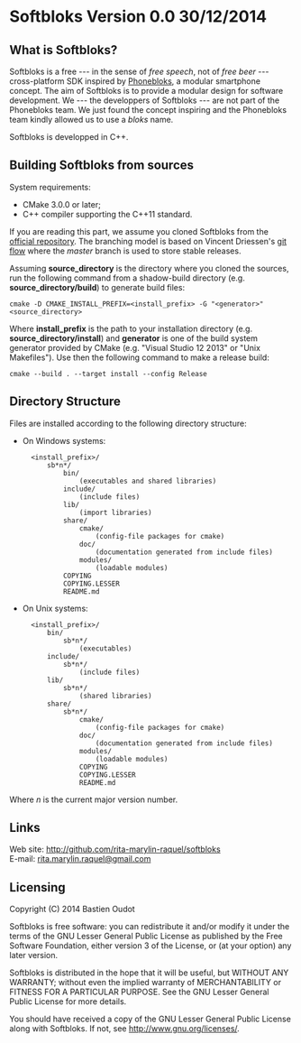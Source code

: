 Softbloks Version 0.0 30/12/2014
================================

What is Softbloks?
------------------

Softbloks is a free --- in the sense of *free speech*, not of *free beer* ---
cross-platform SDK inspired by [Phonebloks](http://phonebloks.com), a modular
smartphone concept. The aim of Softbloks is to provide a modular design for
software development. We --- the developpers of Softbloks --- are not part of
the Phonebloks team. We just found the concept inspiring and the Phonebloks
team kindly allowed us to use a *bloks* name.

Softbloks is developped in C++.

Building Softbloks from sources
-------------------------------

System requirements:

* CMake 3.0.0 or later;
* C++ compiler supporting the C++11 standard.

If you are reading this part, we assume you cloned Softbloks from the
[official repository](http://github.com/rita-marylin-raquel/softbloks). The
branching model is based on Vincent Driessen's
[git flow](http://nvie.com/posts/a-successful-git-branching-model/) where the
*master* branch is used to store stable releases.

Assuming **source_directory** is the directory where you cloned the sources,
run the following command from a shadow-build directory
(e.g. **source_directory/build**) to generate build files:

    cmake -D CMAKE_INSTALL_PREFIX=<install_prefix> -G "<generator>" <source_directory>

Where **install_prefix** is the path to your installation directory
(e.g. **source_directory/install**) and **generator** is one of the build
system generator provided by CMake (e.g. "Visual Studio 12 2013" or
"Unix Makefiles"). Use then the following command to make a release build:

    cmake --build . --target install --config Release

Directory Structure
-------------------

Files are installed according to the following directory structure:

* On Windows systems:

        <install_prefix>/
            sb*n*/
                bin/
                    (executables and shared libraries)
                include/
                    (include files)
                lib/
                    (import libraries)
                share/
                    cmake/
                        (config-file packages for cmake)
                    doc/
                        (documentation generated from include files)
                    modules/
                        (loadable modules)
                COPYING
                COPYING.LESSER
                README.md

* On Unix systems:

        <install_prefix>/
            bin/
                sb*n*/
                    (executables)
            include/
                sb*n*/
                    (include files)
            lib/
                sb*n*/
                    (shared libraries)
            share/
                sb*n*/
                    cmake/
                        (config-file packages for cmake)
                    doc/
                        (documentation generated from include files)
                    modules/
                        (loadable modules)
                    COPYING
                    COPYING.LESSER
                    README.md

Where *n* is the current major version number.

Links
-----

Web site: <http://github.com/rita-marylin-raquel/softbloks>  
E-mail: <rita.marylin.raquel@gmail.com>

Licensing
---------

Copyright (C) 2014 Bastien Oudot

Softbloks is free software: you can redistribute it and/or modify
it under the terms of the GNU Lesser General Public License as published by
the Free Software Foundation, either version 3 of the License, or
(at your option) any later version.

Softbloks is distributed in the hope that it will be useful,
but WITHOUT ANY WARRANTY; without even the implied warranty of
MERCHANTABILITY or FITNESS FOR A PARTICULAR PURPOSE.  See the
GNU Lesser General Public License for more details.

You should have received a copy of the GNU Lesser General Public License
along with Softbloks.  If not, see <http://www.gnu.org/licenses/>.
